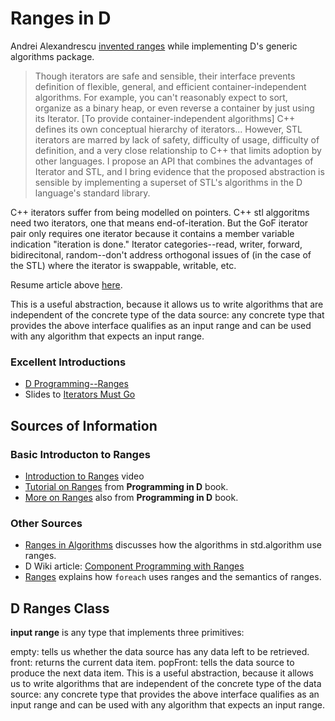 # Ranges in D

Andrei Alexandrescu [invented ranges](https://www.informit.com/articles/printerfriendly/1407357) while implementing D's generic algorithms package.

> Though iterators are safe and sensible, their interface prevents definition of flexible, general, and efficient container-independent algorithms. For example, you can't reasonably expect to sort, organize as a binary heap, or even reverse a container
> by just using its Iterator. [To provide container-independent algorithms] C++ defines its own conceptual hierarchy of iterators...  However, STL iterators are marred by lack of safety, difficulty of usage, difficulty of definition, and a very close relationship to C++
> that limits adoption by other languages. I propose an API that combines the advantages of Iterator and STL, and I bring evidence that the proposed abstraction is sensible by implementing a superset of STL's algorithms in the D language's standard library.

C++ iterators suffer from being modelled on pointers. C++ stl alggoritms need two iterators, one that means end-of-iteration. But the GoF iterator pair only requires one iterator because it contains a member variable indication "iteration is done."
Iterator categories--read, writer, forward, bidirecitonal, random--don't address orthogonal issues of (in the case of the STL) where the iterator is swappable, writable, etc.

Resume article above [here](https://www.informit.com/articles/article.aspx?p=1407357&seqNum=7).

This is a useful abstraction, because it allows us to write algorithms that are independent of the concrete type of the data source: any concrete type that provides the above interface qualifies as an input range and can be used with any algorithm that expects an input range.

### Excellent Introductions

* [D Programming--Ranges](https://adglob.in/blog/d-programming-ranges/)
* Slides to [Iterators Must Go](https://www.accu.org/conf-docs/PDFs_2009/AndreiAlexandrescu_iterators-must-go.pdf)


## Sources of Information

### Basic Introducton to Ranges

* [Introduction to Ranges](https://youtu.be/A8Btr8TPJ8c) video
* [Tutorial on Ranges](http://ddili.org/ders/d.en/ranges.html) from **Programming in D** book.
* [More on Ranges](http://ddili.org/ders/d.en/ranges_more.html) also from **Programming in D** book.

### Other Sources

* [Ranges in Algorithms](https://tour.dlang.org/tour/en/gems/range-algorithms) discusses how the algorithms in std.algorithm use ranges.
* D Wiki article: [Component Programming  with Ranges](https://wiki.dlang.org/Component_programming_with_ranges)
* [Ranges](https://tour.dlang.org/tour/en/basics/ranges) explains how `foreach` uses ranges and the semantics of ranges.

## D Ranges Class

**input range** is any type that implements three primitives:

empty: tells us whether the data source has any data left to be retrieved.
front: returns the current data item.
popFront: tells the data source to produce the next data item.
This is a useful abstraction, because it allows us to write algorithms that are independent of the concrete type of the data source: any concrete type that provides the above interface qualifies as an input range and can be used with any algorithm that expects an input range.

